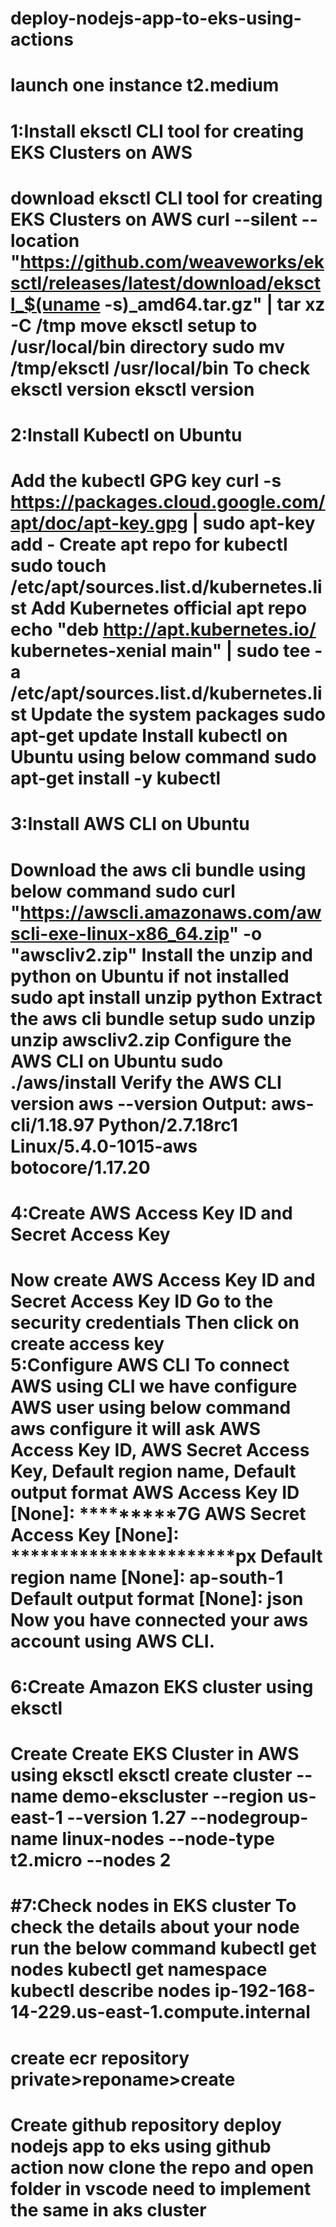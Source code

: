 # deploy-nodejs-app-to-eks-using-actions
launch one instance t2.medium
=================================================================================
# 1:Install eksctl CLI tool for creating EKS Clusters on AWS
download eksctl CLI tool for creating EKS Clusters on AWS
curl --silent --location "https://github.com/weaveworks/eksctl/releases/latest/download/eksctl_$(uname -s)_amd64.tar.gz" | tar xz -C /tmp
move eksctl setup to /usr/local/bin directory
sudo mv /tmp/eksctl /usr/local/bin 
To check eksctl version
eksctl version
==================================================================================
# 2:Install Kubectl on Ubuntu
Add the kubectl GPG key
curl -s https://packages.cloud.google.com/apt/doc/apt-key.gpg | sudo apt-key add -
Create apt repo for kubectl
sudo touch /etc/apt/sources.list.d/kubernetes.list 
Add Kubernetes official apt repo
echo "deb http://apt.kubernetes.io/ kubernetes-xenial main" | sudo tee -a /etc/apt/sources.list.d/kubernetes.list
Update the system packages
sudo apt-get update
Install kubectl on Ubuntu using below command
sudo apt-get install -y kubectl
===================================================================================
# 3:Install AWS CLI on Ubuntu
Download the aws cli bundle using below command
 sudo curl "https://awscli.amazonaws.com/awscli-exe-linux-x86_64.zip" -o "awscliv2.zip"
Install the unzip and python on Ubuntu if not installed
 sudo apt install unzip python
Extract the aws cli bundle setup
 sudo unzip unzip awscliv2.zip
Configure the AWS CLI on Ubuntu
sudo ./aws/install
Verify the AWS CLI version
aws --version
Output:
aws-cli/1.18.97 Python/2.7.18rc1 Linux/5.4.0-1015-aws botocore/1.17.20
===================================================================================
# 4:Create AWS Access Key ID and Secret Access Key
Now create AWS Access Key ID and Secret Access Key ID
Go to the security credentials 
Then click on create access key  
5:Configure AWS CLI
To connect AWS using CLI we have configure AWS user using below command
aws configure
it will ask AWS Access Key ID, AWS Secret Access Key, Default region name, Default output format
AWS Access Key ID [None]: *********7G
AWS Secret Access Key [None]: ***********************px
Default region name [None]: ap-south-1
Default output format [None]: json
Now you have connected your aws account using AWS CLI.
============================================================================
# 6:Create Amazon EKS cluster using eksctl
Create Create EKS Cluster in AWS using eksctl
eksctl create cluster --name demo-ekscluster --region us-east-1 --version 1.27 --nodegroup-name linux-nodes --node-type t2.micro --nodes 2
=============================================================================
#7:Check nodes in EKS cluster
To check the details about your node run the below command
kubectl get nodes
kubectl get namespace
kubectl describe nodes ip-192-168-14-229.us-east-1.compute.internal
==========================================================================
create ecr repository 
private>reponame>create
===========================================================================
Create github repository
deploy nodejs app to eks using github action
now clone the repo and open folder in vscode
need to implement the same in aks cluster
============================================================

